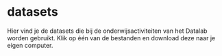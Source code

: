 # datasets

Hier vind je de datasets die bij de onderwijsactiviteiten van het Datalab worden gebruikt. 
Klik op één van de bestanden en download deze naar je eigen computer. 

